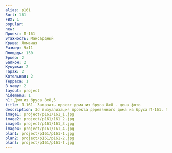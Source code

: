 ```yaml
---
alias: p161
Sort: 161
FBX: 1
popular: 
new: 
Проект: П-161
Этажность: Мансардный
Крыша: Ломаная
Размер: 9х11
Площадь: 150
Эркер: 2
Балкон: 2
Кукушка: 2
Гараж: 2
Котельная: 2
Терраса: 1
В чашу: 2
layout: project
hidemenu: 1
h1: Дом из бруса 8х8,5
title: П-161. Заказать проект дома из бруса 8х8 - цена фото
description: 3d визуализация проекта деревянного дома из бруса П-161. Площадь 150 м2, размер 8х8. Вы можете внести любые изменения в проект.
image1: project/p161/161_1.jpg
image2: project/p161/161_2.jpg
image3: project/p161/161_3.jpg
image4: project/p161/161_4.jpg
plan1: project/p161/p161-1.jpg
plan2: project/p161/p161-2.jpg
planl: project/p161/p161-f.jpg
---
```


